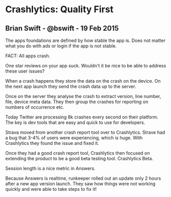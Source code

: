 # Crashlytics: Quality First

## Brian Swift - @bswift - 19 Feb 2015

The apps foundations are defined by how stable the app is.
Does not matter what you do with ads or login if the app is not stable.

FACT: All apps crash.

One star reviews on your app suck. Wouldn't it be nice to be able to address these user issues?

When a crash happens they store the data on the crash on the device. On the next app launch they send the crash data up to the server.

Once on the server they analyse the crash to extract version, line number, file, device meta data. They then group the crashes for reporting on numbers of occurrence etc.

Today Twitter are processing 8k crashes every second on their platform.
The key is dev tools that are easy and quick to use for developers.

Strava moved from another crash report tool over to Crashlytics.
Strave had a bug that 3-4% of users were experiencing, which is huge. With Crashlytics they found the issue and fixed it.


Once they had a good crash report tool, Crashlytics then focused on extending the product to be a good beta testing tool. Crashlytics Beta.

Session length is a nice metric in Answers.

Because Answers is realtime, runkeeper rolled out an update only 2 hours after a new app version launch. They saw how things were not working quickly and were able to take steps to fix it!
